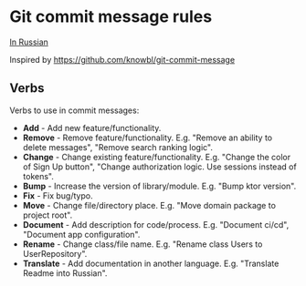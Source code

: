 # Git commit message rules

[In Russian](Russian.md)

Inspired by https://github.com/knowbl/git-commit-message

## Verbs

Verbs to use in commit messages:

- **Add** - Add new feature/functionality.
- **Remove** - Remove feature/functionality. E.g. "Remove an ability to delete messages", "Remove search ranking logic".
- **Change** - Change existing feature/functionality. E.g. "Change the color of Sign Up button", "Change authorization logic. Use sessions instead of tokens".
- **Bump** - Increase the version of library/module. E.g. "Bump ktor version".
- **Fix** - Fix bug/typo.
- **Move** - Change file/directory place. E.g. "Move domain package to project root".
- **Document** - Add description for code/process. E.g. "Document ci/cd", "Document app configuration".
- **Rename** - Change class/file name. E.g. "Rename class Users to UserRepository".
- **Translate** - Add documentation in another language. E.g. "Translate Readme into Russian".
